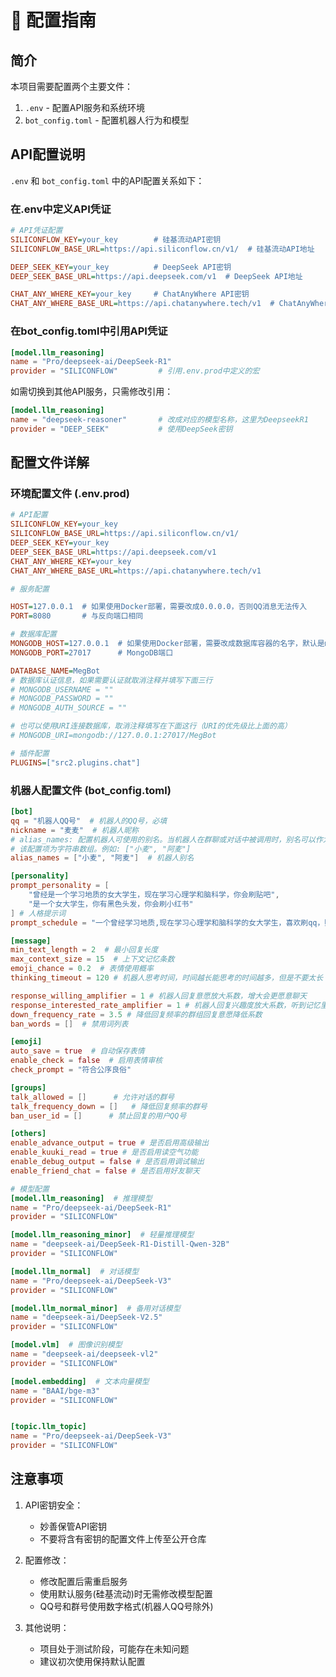 # 🔧 配置指南

## 简介

本项目需要配置两个主要文件：

1. `.env` - 配置API服务和系统环境
2. `bot_config.toml` - 配置机器人行为和模型

## API配置说明

`.env` 和 `bot_config.toml` 中的API配置关系如下：

### 在.env中定义API凭证

```ini
# API凭证配置
SILICONFLOW_KEY=your_key        # 硅基流动API密钥
SILICONFLOW_BASE_URL=https://api.siliconflow.cn/v1/  # 硅基流动API地址

DEEP_SEEK_KEY=your_key          # DeepSeek API密钥
DEEP_SEEK_BASE_URL=https://api.deepseek.com/v1  # DeepSeek API地址

CHAT_ANY_WHERE_KEY=your_key     # ChatAnyWhere API密钥
CHAT_ANY_WHERE_BASE_URL=https://api.chatanywhere.tech/v1  # ChatAnyWhere API地址
```

### 在bot_config.toml中引用API凭证

```toml
[model.llm_reasoning]
name = "Pro/deepseek-ai/DeepSeek-R1"
provider = "SILICONFLOW"         # 引用.env.prod中定义的宏
```

如需切换到其他API服务，只需修改引用：

```toml
[model.llm_reasoning]
name = "deepseek-reasoner"       # 改成对应的模型名称，这里为DeepseekR1
provider = "DEEP_SEEK"           # 使用DeepSeek密钥
```

## 配置文件详解

### 环境配置文件 (.env.prod)

```ini
# API配置
SILICONFLOW_KEY=your_key
SILICONFLOW_BASE_URL=https://api.siliconflow.cn/v1/
DEEP_SEEK_KEY=your_key
DEEP_SEEK_BASE_URL=https://api.deepseek.com/v1
CHAT_ANY_WHERE_KEY=your_key
CHAT_ANY_WHERE_BASE_URL=https://api.chatanywhere.tech/v1

# 服务配置

HOST=127.0.0.1  # 如果使用Docker部署，需要改成0.0.0.0，否则QQ消息无法传入
PORT=8080       # 与反向端口相同

# 数据库配置
MONGODB_HOST=127.0.0.1  # 如果使用Docker部署，需要改成数据库容器的名字，默认是mongodb
MONGODB_PORT=27017      # MongoDB端口

DATABASE_NAME=MegBot
# 数据库认证信息，如果需要认证就取消注释并填写下面三行
# MONGODB_USERNAME = ""
# MONGODB_PASSWORD = ""
# MONGODB_AUTH_SOURCE = ""

# 也可以使用URI连接数据库，取消注释填写在下面这行（URI的优先级比上面的高）
# MONGODB_URI=mongodb://127.0.0.1:27017/MegBot

# 插件配置
PLUGINS=["src2.plugins.chat"]
```

### 机器人配置文件 (bot_config.toml)

```toml
[bot]
qq = "机器人QQ号"  # 机器人的QQ号，必填
nickname = "麦麦"  # 机器人昵称
# alias_names: 配置机器人可使用的别名。当机器人在群聊或对话中被调用时，别名可以作为直接命令或提及机器人的关键字使用。
# 该配置项为字符串数组。例如: ["小麦", "阿麦"]
alias_names = ["小麦", "阿麦"]  # 机器人别名

[personality]
prompt_personality = [
    "曾经是一个学习地质的女大学生，现在学习心理学和脑科学，你会刷贴吧",
    "是一个女大学生，你有黑色头发，你会刷小红书"
] # 人格提示词
prompt_schedule = "一个曾经学习地质,现在学习心理学和脑科学的女大学生，喜欢刷qq，贴吧，知乎和小红书" # 日程生成提示词

[message]
min_text_length = 2  # 最小回复长度
max_context_size = 15  # 上下文记忆条数
emoji_chance = 0.2  # 表情使用概率
thinking_timeout = 120 # 机器人思考时间，时间越长能思考的时间越多，但是不要太长

response_willing_amplifier = 1 # 机器人回复意愿放大系数，增大会更愿意聊天
response_interested_rate_amplifier = 1 # 机器人回复兴趣度放大系数，听到记忆里的内容时意愿的放大系数
down_frequency_rate = 3.5 # 降低回复频率的群组回复意愿降低系数
ban_words = []  # 禁用词列表

[emoji]
auto_save = true  # 自动保存表情
enable_check = false  # 启用表情审核
check_prompt = "符合公序良俗"

[groups]
talk_allowed = []      # 允许对话的群号
talk_frequency_down = []   # 降低回复频率的群号
ban_user_id = []      # 禁止回复的用户QQ号

[others]
enable_advance_output = true # 是否启用高级输出
enable_kuuki_read = true # 是否启用读空气功能
enable_debug_output = false # 是否启用调试输出
enable_friend_chat = false # 是否启用好友聊天

# 模型配置
[model.llm_reasoning]  # 推理模型
name = "Pro/deepseek-ai/DeepSeek-R1"
provider = "SILICONFLOW"

[model.llm_reasoning_minor]  # 轻量推理模型
name = "deepseek-ai/DeepSeek-R1-Distill-Qwen-32B"
provider = "SILICONFLOW"

[model.llm_normal]  # 对话模型
name = "Pro/deepseek-ai/DeepSeek-V3"
provider = "SILICONFLOW"

[model.llm_normal_minor]  # 备用对话模型
name = "deepseek-ai/DeepSeek-V2.5"
provider = "SILICONFLOW"

[model.vlm]  # 图像识别模型
name = "deepseek-ai/deepseek-vl2"
provider = "SILICONFLOW"

[model.embedding]  # 文本向量模型
name = "BAAI/bge-m3"
provider = "SILICONFLOW"


[topic.llm_topic]
name = "Pro/deepseek-ai/DeepSeek-V3"
provider = "SILICONFLOW"
```

## 注意事项

1. API密钥安全：
   - 妙善保管API密钥
   - 不要将含有密钥的配置文件上传至公开仓库

2. 配置修改：
   - 修改配置后需重启服务
   - 使用默认服务(硅基流动)时无需修改模型配置
   - QQ号和群号使用数字格式(机器人QQ号除外)

3. 其他说明：
   - 项目处于测试阶段，可能存在未知问题
   - 建议初次使用保持默认配置

